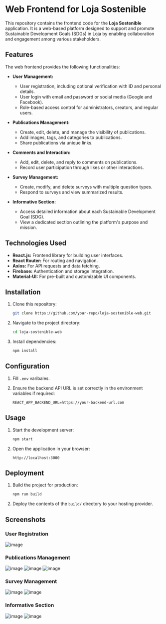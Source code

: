 # Web Frontend for Loja Sostenible

This repository contains the frontend code for the **Loja Sostenible** application. It is a web-based platform designed to support and promote Sustainable Development Goals (SDGs) in Loja by enabling collaboration and engagement among various stakeholders.

## Features

The web frontend provides the following functionalities:

- **User Management:**
  - User registration, including optional verification with ID and personal details.
  - User login with email and password or social media (Google and Facebook).
  - Role-based access control for administrators, creators, and regular users.

- **Publications Management:**
  - Create, edit, delete, and manage the visibility of publications.
  - Add images, tags, and categories to publications.
  - Share publications via unique links.
  
- **Comments and Interaction:**
  - Add, edit, delete, and reply to comments on publications.
  - Record user participation through likes or other interactions.

- **Survey Management:**
  - Create, modify, and delete surveys with multiple question types.
  - Respond to surveys and view summarized results.

- **Informative Section:**
  - Access detailed information about each Sustainable Development Goal (SDG).
  - View a dedicated section outlining the platform's purpose and mission.

## Technologies Used

- **React.js:** Frontend library for building user interfaces.
- **React Router:** For routing and navigation.
- **Axios:** For API requests and data fetching.
- **Firebase:** Authentication and storage integration.
- **Material-UI:** For pre-built and customizable UI components.

## Installation

1. Clone this repository:
   ```bash
   git clone https://github.com/your-repo/loja-sostenible-web.git
   ```

2. Navigate to the project directory:
   ```bash
   cd loja-sostenible-web
   ```

3. Install dependencies:
   ```bash
   npm install
   ```

## Configuration

1. Fill `.env` varibales.

2. Ensure the backend API URL is set correctly in the environment variables if required:
   ```env
   REACT_APP_BACKEND_URL=https://your-backend-url.com
   ```

## Usage

1. Start the development server:
   ```bash
   npm start
   ```

2. Open the application in your browser:
   ```
   http://localhost:3000
   ```

## Deployment

1. Build the project for production:
   ```bash
   npm run build
   ```

2. Deploy the contents of the `build/` directory to your hosting provider.

## Screenshots

### User Registration
![image](https://github.com/user-attachments/assets/3bdbf5aa-912e-4531-b1a7-726cd84a9bab)


### Publications Management
![image](https://github.com/user-attachments/assets/665da0e9-747f-4d3c-9c88-c25a785d3427)
![image](https://github.com/user-attachments/assets/225f5a1b-b757-46d2-8c73-01e1452b6e6c)
![image](https://github.com/user-attachments/assets/f98797ed-7016-445d-8407-8376c3e43298)

### Survey Management
![image](https://github.com/user-attachments/assets/11404faf-e506-42d5-bfd2-f54573d0ceea)
![image](https://github.com/user-attachments/assets/e337c825-66b2-4427-9083-339a7d3dbacf)


### Informative Section
![image](https://github.com/user-attachments/assets/a87cf35a-1157-4e1c-9897-ed6a8dd8d651)
![image](https://github.com/user-attachments/assets/66ed15de-b226-491b-9305-f1b22f780dfa)

